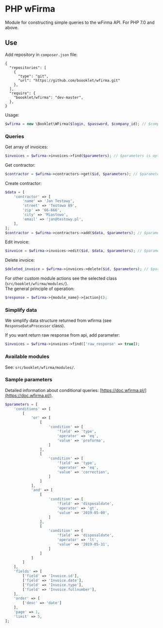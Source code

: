 # PHP wFirma
Module for constructing simple queries to the wFirma API. For PHP 7.0 and above.

## Use
Add repository in `composer.json` file:
```
{
  "repositories": [
    {
      "type": "git",
      "url": "https://github.com/boooklet/wfirma.git"
    },
  ],
  "require": {
    "boooklet/wfirma": "dev-master",
  },
}
```
Usage:
```php
$wfirma = new \Booklet\WFirma($login, $password, $company_id); // $company_id is optional
```
### Queries

Get array of invoices:
```php
$invoices = $wfirma->invoices->find($parameters); // $parameters is optional
```

Get contractor:
```php
$contractor = $wfirma->contractors->get($id, $parameters); // $parameters is optional
```

Create contractor:
```php
$data = [
    'contractor' => [
        'name' => 'Jan Testowy',
        'street' => 'Testowa 69',
        'zip' => '66-666',
        'city' => 'Miastowo',
        'email' => 'jan@testowy.pl',
    ],
];
$contractor = $wfirma->contractors->add($data, $parameters); // $parameters is optional
```

Edit invoice:
```php
$invoice = $wfirma->invoices->edit($id, $data, $parameters); // $parameters is optional
```

Delete invoice:
```php
$deleted_invoice = $wfirma->invoices->delete($id, $parameters); // $parameters is optional
```

For other custom module actions see the selected class (`src/booklet/wfirma/modules/`).\
The general principle of operation:
```php
$response = $wfirma->{module_name}->{action}();
```

### Simplify data

We simplify data structure returned from wfirma (see `ResponseDataProcessor` class).

If you want return raw response from api, add parameter:
```php
$invoices = $wfirma->invoices->find(['raw_response' => true]);
```

###  Available modules

See: `src/booklet/wfirma/modules/`.

### Sample parameters
Detailed information about conditional queries: [https://doc.wfirma.pl/](https://doc.wfirma.pl/).
```php
$parameters = [
    'conditions' => [
        [
            'or' => [
                [
                    'condition' => [
                        'field' => 'type',
                        'operator' => 'eq',
                        'value' => 'proforma',
                    ]
                ],
                [
                    'condition' => [
                        'field' => 'type',
                        'operator' => 'eq',
                        'value' => 'correction',
                    ]
                ]
            ],
            'and' => [
                [
                    'condition' => [
                        'field' => 'disposaldate',
                        'operator' => 'gt',
                        'value' => '2019-05-00',
                    ]
                ],
                [
                    'condition' => [
                        'field' => 'disposaldate',
                        'operator' => 'lt',
                        'value' => '2019-05-31',
                    ]
                ]
            ]
        ]
    ],
    'fields' => [
        ['field' => 'Invoice.id'],
        ['field' => 'Invoice.date'],
        ['field' => 'Invoice.type'],
        ['field' => 'Invoice.fullnumber'],
    ],
    'order' => [
        ['desc' => 'date']
    ],
    'page' => 1,
    'limit' => 5,
];
```
